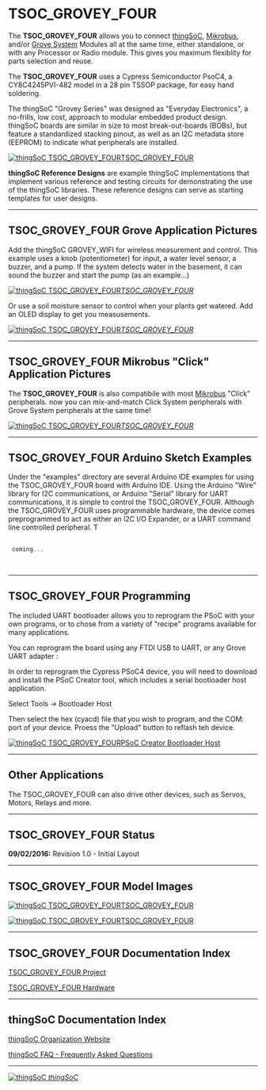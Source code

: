 # TSOC_GROVEY_FOUR


The **TSOC_GROVEY_FOUR** allows you to connect [thingSoC](http://thingsoc.github.io/), [Mikrobus](http://www.mikroe.com/mikrobus/), 
and/or [Grove System](http://www.seeedstudio.com/blog/2016/03/09/tutorial-intro-to-grove-connectors-for-arduinoraspberry-pi-projects/) 
Modules all at the same time, either standalone, or with any Processor or Radio module.
This gives you maximum flexiblity for parts selection and reuse. 

The **TSOC_GROVEY_FOUR** uses a Cypress Semiconductor PsoC4, a CY8C4245PVI-482 model in a 28 pin TSSOP package, for easy hand soldering.

The thingSoC "Grovey Series" was designed as "Everyday Electronics", a no-frills, low cost, approach to modular embedded product design.
thingSoC boards are similar in size to most break-out-boards (BOBs), but feature a standardized stacking pinout, as well as an I2C metadata store (EEPROM)
to indicate what peripherals are installed.

[![thingSoC TSOC_GROVEY_FOUR](https://raw.githubusercontent.com/thingSoC/TSOC_GROVEY_FOUR/master/TSOC_GROVEY_FOUR/images/product/TSOC_GROVEY_FOUR.png?raw=true)TSOC_GROVEY_FOUR](https://github.com/thingSoC/TSOC_GROVEY_FOUR)


**thingSoC Reference Designs** are example thingSoC implementations that implement
various reference and testing circuits for demonstrating the use of the thingSoC libraries.
These reference designs can serve as starting templates for user designs.

---------------------------------------

## TSOC_GROVEY_FOUR Grove Application Pictures

Add the thingSoC GROVEY_WIFI for wireless measurement and control. This example uses a knob (potentiometer) for input, a water level sensor, a buzzer,  and a pump.
If the system detects water in the basement, it can sound the buzzer and start the pump (as an example...) 


[![thingSoC TSOC_GROVEY_FOUR](https://raw.githubusercontent.com/thingSoC/TSOC_GROVEY_FOUR/master/TSOC_GROVEY_FOUR/images/product/TSOC_GROVEY_FOUR_moist_wifi.png?raw=true)*TSOC_GROVEY_FOUR*](https://github.com/thingSoC/TSOC_GROVEY_FOUR)

Or use a soil moisture sensor to control when your plants get watered. Add an OLED display to get you measusements.

[![thingSoC TSOC_GROVEY_FOUR](https://raw.githubusercontent.com/thingSoC/TSOC_GROVEY_FOUR/master/TSOC_GROVEY_FOUR/images/product/TSOC_GROVEY_FOUR_watering.png?raw=true)*TSOC_GROVEY_FOUR*](https://github.com/thingSoC/TSOC_GROVEY_FOUR)

---------------------------------------

## TSOC_GROVEY_FOUR Mikrobus "Click" Application Pictures

The **TSOC_GROVEY_FOUR** is also compatibile with most [Mikrobus](http://www.mikroe.com/mikrobus/) "Click" peripherals.
now you can mix-and-match Click System peripherals with Grove System peripherals at the same time!

[![thingSoC TSOC_GROVEY_FOUR](https://raw.githubusercontent.com/thingSoC/TSOC_GROVEY_FOUR/master/TSOC_GROVEY_FOUR/images/product/TSOC_GROVEY_FOUR_with_Click.png?raw=true)*TSOC_GROVEY_FOUR*](https://github.com/thingSoC/TSOC_GROVEY_FOUR)


---------------------------------------

## TSOC_GROVEY_FOUR Arduino Sketch Examples

Under the "examples" directory are several Arduino IDE examples for using the TSOC_GROVEY_FOUR board with Arduino IDE.
Using the Arduino "Wire" library for I2C communications, or Arduino "Serial" library for UART communications,
it is simple to control the TSOC_GROVEY_FOUR. Although the TSOC_GROVEY_FOUR uses programmable hardware, the device comes
preprogrammed to act as either an I2C I/O Expander, or a UART command line controlled peripheral. T

```c
 
 coming...
 
 
```

---------------------------------------
## TSOC_GROVEY_FOUR Programming

The included UART bootloader allows you to reprogram the PSoC with your own programs,
or to chose from a variety of "recipe" programs available for many applications.

You can reprogram the board using any FTDI USB to UART, or any Grove UART adapter :

In order to reprogram the Cypress PSoC4 device, you will need to download and install the PSoC Creator tool, which includes a serial bootloader host application.

Select Tools -> Bootloader Host 

Then select the hex (cyacd) file that you wish to program, and the COM: port of your device. Proess the "Upload" button to reflash teh device.

[![thingSoC TSOC_GROVEY_FOUR](https://raw.githubusercontent.com/thingSoC/TSOC_GROVEY_FOUR/master/TSOC_GROVEY_FOUR/images/product/TSOC_GROVEY_FOUR_bootloader.png?raw=true)PSoC Creator Bootloader Host](https://github.com/thingSoC/TSOC_GROVEY_FOUR)


---------------------------------------
## Other Applications

The TSOC_GROVEY_FOUR can also drive other devices, such as Servos, Motors, Relays and more.


---------------------------------------

## TSOC_GROVEY_FOUR Status <a name="TSOC_GROVEY_FOUR_status"/>

**09/02/2016:** 
Revision 1.0 - Initial Layout 


---------------------------------------
## TSOC_GROVEY_FOUR Model Images


[![thingSoC TSOC_GROVEY_FOUR](https://raw.githubusercontent.com/thingSoC/TSOC_GROVEY_FOUR/master/TSOC_GROVEY_FOUR/images/TSOC_GROVEY_FOUR_top.png?raw=true)TSOC_GROVEY_FOUR](https://github.com/thingSoC/TSOC_GROVEY_FOUR)


[![thingSoC TSOC_GROVEY_FOUR](https://raw.githubusercontent.com/thingSoC/TSOC_GROVEY_FOUR/master/TSOC_GROVEY_FOUR/images/TSOC_GROVEY_FOUR_bot.png?raw=true)TSOC_GROVEY_FOUR](https://github.com/thingSoC/TSOC_GROVEY_FOUR)


---------------------------------------

## TSOC_GROVEY_FOUR Documentation Index <a name="TSOC_GROVEY_FOUR_documentation_index"/>

[TSOC_GROVEY_FOUR Project](http://thingsoc.github.io/projects/TSOC_GROVEY_FOUR.html)

[TSOC_GROVEY_FOUR Hardware](https://github.com/thingSoC/TSOC_GROVEY_FOUR/tree/master/TSOC_GROVEY_FOUR/hardware)


---------------------------------------

## thingSoC Documentation Index <a name="thingSoC_documentation_index"/>

[thingSoC Organization Website](http://thingSoC.github.io)

[thingSoC FAQ - Frequently Asked Questions](http://thingsoc.github.io/support/faq.html)

---------------------------------------

[![thingSoC](http://thingsoc.github.io/img/projects/thingSoC/thingSoC_thumb.png?raw=true) 
*thingSoC*](http://thingsoc.github.io)
